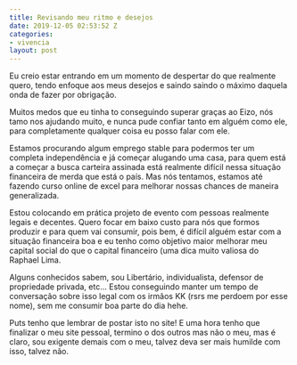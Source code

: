 ```yaml
---
title: Revisando meu ritmo e desejos
date: 2019-12-05 02:53:52 Z
categories:
- vivencia
layout: post
---
```


Eu creio estar entrando em um momento de despertar do que realmente quero, tendo enfoque aos meus desejos e saindo saindo o máximo daquela onda de fazer por obrigação. 

Muitos medos que eu tinha to conseguindo superar graças ao Eizo, nós tamo nos ajudando muito, e nunca pude confiar tanto em alguém como ele, para completamente qualquer coisa eu posso falar com ele. 

Estamos procurando algum emprego stable para podermos ter um completa independência e já começar alugando uma casa, para quem está a começar a busca carteira assinada está realmente difícil nessa situação financeira de merda que está o país. Mas nós tentamos, estamos até fazendo curso online de excel para melhorar nossas chances de maneira generalizada. 

Estou colocando em prática projeto de evento com pessoas realmente legais e decentes. Quero focar em baixo custo para nós que formos produzir e para quem vai consumir, pois bem, é difícil alguém estar com a situação financeira boa e eu tenho como objetivo maior melhorar meu capital social do que o capital financeiro (uma dica muito valiosa do Raphael Lima. 

Alguns conhecidos sabem, sou Libertário, individualista, defensor de propriedade privada, etc... 
Estou conseguindo manter um tempo de conversação sobre isso legal com os irmãos KK (rsrs me perdoem por esse nome), sem me consumir boa parte do dia hehe. 

Puts tenho que lembrar de postar isto no site! 
E uma hora tenho que finalizar o meu site pessoal, termino o dos outros mas não o meu, mas é claro, sou exigente demais com o meu, talvez deva ser mais humilde com isso, talvez não.  